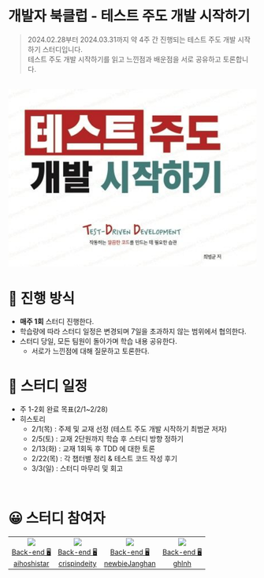 
# 개발자 북클럽 - 테스트 주도 개발 시작하기

> 2024.02.28부터 2024.03.31까지 약 4주 간 진행되는 테스트 주도 개발 시작하기 스터디입니다. <br>
> 테스트 주도 개발 시작하기를 읽고 느낀점과 배운점을 서로 공유하고 토론합니다.
<br>

<img src=".assets/tdd-book.png" alt="테스트 주도 개발 시작하기" width="820">

<br>

# 📒 진행 방식
- **매주 1회** 스터디 진행한다.
- 학습량에 따라 스터디 일정은 변경되며 7일을 초과하지 않는 범위에서 협의한다.
- 스터디 당일, 모든 팀원이 돌아가며 학습 내용 공유한다.
  - 서로가 느낀점에 대해 질문하고 토론한다.


# 📅 스터디 일정
- 주 1-2회 완료 목표(2/1~2/28)
- 히스토리
  - 2/1(목) : 주제 및 교재 선정 (테스트 주도 개발 시작하기 최범균 저자)
  - 2/5(토) : 교재 2단원까지 학습 후 스터디 방향 정하기
  - 2/13(화) : 교재 1회독 후 TDD 에 대한 토론
  - 2/22(목) : 각 챕터별 정리 & 테스트 코드 작성 후기 
  - 3/3(일) : 스터디 마무리 및 회고

<br>

# 😀 스터디 참여자

<table>

<tr>
  <td align=center>
  <a href="https://github.com/aihoshistar">
  <img src="https://avatars.githubusercontent.com/u/45850400?v=4" width="100px"  />
  <br/>
  Back-end 🖥
  <br/>
  aihoshistar
  </a>
  </td>
 
  <td align=center>
  <a href="https://github.com/crispindeity">
  <img src="https://avatars.githubusercontent.com/u/78953393?v=4" width="100px"  />
  <br/>
  Back-end 🖥
  <br/>
  crispindeity
  </a>
  </td>
  
  <td align=center>
  <a href="https://github.com/newbieJanghan">
  <img src="https://avatars.githubusercontent.com/u/102276240?v=4" width="100px"  />
  <br/>
  Back-end 🖥
  <br/>
  newbieJanghan
  </a>
  </td>
  
  <td align=center>
  <a href="https://github.com/ghlnh">
  <img src="https://avatars.githubusercontent.com/u/110441894?v=4" width="100px"  />
  <br/>
  Back-end 🖥
  <br/>
  ghlnh
  </a>
  </td>
</tr>

  
</table>

</br>

